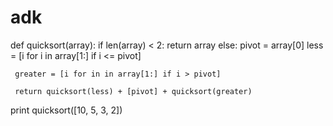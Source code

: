 # adk
def quicksort(array):
   if len(array) < 2:
     return array
   else:
     pivot = array[0]
     less = [i for i in array[1:] if i <= pivot]
     
     greater = [i for in in array[1:] if i > pivot]
     
     return quicksort(less) + [pivot] + quicksort(greater)
     
print quicksort([10, 5, 3, 2])     
